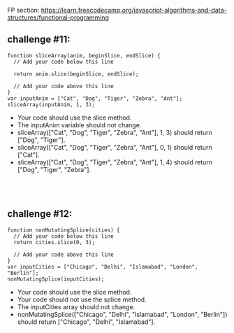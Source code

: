 FP section: https://learn.freecodecamp.org/javascript-algorithms-and-data-structures/functional-programming

## challenge #11: 

```
function sliceArray(anim, beginSlice, endSlice) {
  // Add your code below this line
  
  return anim.slice(beginSlice, endSlice);
  
  // Add your code above this line
}
var inputAnim = ["Cat", "Dog", "Tiger", "Zebra", "Ant"];
sliceArray(inputAnim, 1, 3);
```

- Your code should use the slice method.
- The inputAnim variable should not change.
- sliceArray(["Cat", "Dog", "Tiger", "Zebra", "Ant"], 1, 3) should return ["Dog", "Tiger"].
- sliceArray(["Cat", "Dog", "Tiger", "Zebra", "Ant"], 0, 1) should return ["Cat"].
- sliceArray(["Cat", "Dog", "Tiger", "Zebra", "Ant"], 1, 4) should return ["Dog", "Tiger", "Zebra"].
<br/><br/><br/><br/>
## challenge #12:

```
function nonMutatingSplice(cities) {
  // Add your code below this line
  return cities.slice(0, 3);
  
  // Add your code above this line
}
var inputCities = ["Chicago", "Delhi", "Islamabad", "London", "Berlin"];
nonMutatingSplice(inputCities);
```

- Your code should use the slice method.
- Your code should not use the splice method.
- The inputCities array should not change.
- nonMutatingSplice(["Chicago", "Delhi", "Islamabad", "London", "Berlin"]) should return ["Chicago", "Delhi", "Islamabad"].


